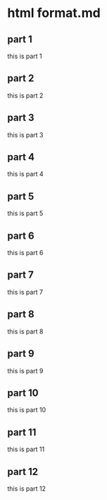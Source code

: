 # html format.md

## part 1
this is part 1

## part 2
this is part 2

## part 3
this is part 3

## part 4
this is part 4

## part 5
this is part 5

## part 6
this is part 6

## part 7
this is part 7

## part 8
this is part 8

## part 9
this is part 9

## part 10
this is part 10

## part 11
this is part 11

## part 12
this is part 12